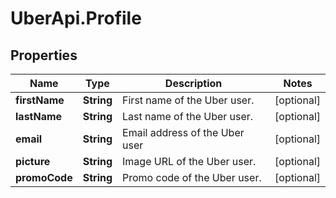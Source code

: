 # UberApi.Profile

## Properties
Name | Type | Description | Notes
------------ | ------------- | ------------- | -------------
**firstName** | **String** | First name of the Uber user. | [optional] 
**lastName** | **String** | Last name of the Uber user. | [optional] 
**email** | **String** | Email address of the Uber user | [optional] 
**picture** | **String** | Image URL of the Uber user. | [optional] 
**promoCode** | **String** | Promo code of the Uber user. | [optional] 
